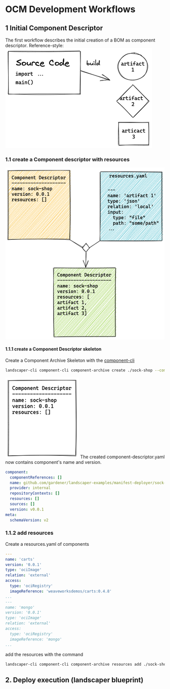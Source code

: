 # OCM Development Workflows

## 1 Initial Component Descriptor

The first workflow describes the initial creation of a BOM as component descriptor.
Reference-style:
![alt text](1-dev-build.png "Develop & build artefacts")

### 1.1 create a Component descriptor with resources

![alt text](1-2-component-descriptor-resources.png "Develop & build artefacts")

#### 1.1.1 create a Component Descriptor skeleton

Create a Component Archive Skeleton with the [component-cli](https://github.com/gardener/component-cli/tree/main/docs)

```bash
landscaper-cli component-cli component-archive create ./sock-shop --component-name "github.com/gardener/landscaper-examples/manifest-deployer/sock-shop" --component-version "v0.0.1"

```

![alt text](1-1-component-descriptor.png "Component Descriptor Skeleton")
The created component-descriptor.yaml now contains component's name and version.

```yaml
component:
  componentReferences: []
  name: github.com/gardener/landscaper-examples/manifest-deployer/sock-shop
  provider: internal
  repositoryContexts: []
  resources: []
  sources: []
  version: v0.0.1
meta:
  schemaVersion: v2
```

### 1.1.2 add resources

Create a resources.yaml of components

```yaml
---
name: 'carts'
version: '0.0.1'
type: 'ociImage'
relation: 'external'
access:
  type: 'ociRegistry'
  imageReference: 'weaveworksdemos/carts:0.4.8'
...
---
name: 'mongo'
version: '0.0.1'
type: 'ociImage'
relation: 'external'
access:
  type: 'ociRegistry'
  imageReference: 'mongo'
...
```

add the resources with the command

```bash
landscaper-cli component-cli component-archive resources add ./sock-shop ./resources.yaml
```

## 2. Deploy execution (landscaper blueprint)
